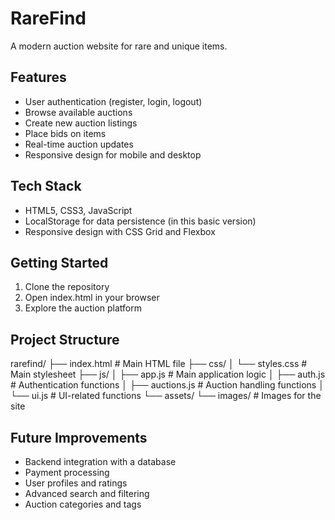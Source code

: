 # RareFind

A modern auction website for rare and unique items.

## Features

- User authentication (register, login, logout)
- Browse available auctions
- Create new auction listings
- Place bids on items
- Real-time auction updates
- Responsive design for mobile and desktop

## Tech Stack

- HTML5, CSS3, JavaScript
- LocalStorage for data persistence (in this basic version)
- Responsive design with CSS Grid and Flexbox

## Getting Started

1. Clone the repository
2. Open index.html in your browser
3. Explore the auction platform

## Project Structure


rarefind/
├── index.html              # Main HTML file
├── css/
│   └── styles.css          # Main stylesheet
├── js/
│   ├── app.js              # Main application logic
│   ├── auth.js             # Authentication functions
│   ├── auctions.js         # Auction handling functions
│   └── ui.js               # UI-related functions
└── assets/
    └── images/             # Images for the site


## Future Improvements

- Backend integration with a database
- Payment processing
- User profiles and ratings
- Advanced search and filtering
- Auction categories and tags
